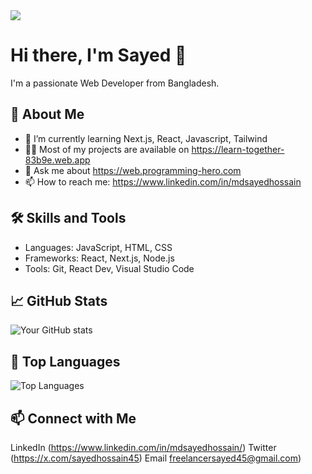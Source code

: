 
 <img src="https://ibb.co/Xyq2J52" />

# Hi there, I'm Sayed 👋

I'm a passionate Web Developer from Bangladesh.

## 👀 About Me
- 🌱 I’m currently learning Next.js, React, Javascript, Tailwind
- 🧑‍💻 Most of my projects are available on https://learn-together-83b9e.web.app
- 💬 Ask me about https://web.programming-hero.com
- 📫 How to reach me: https://www.linkedin.com/in/mdsayedhossain

## 🛠️ Skills and Tools
- Languages:  JavaScript, HTML, CSS
- Frameworks: React, Next.js, Node.js
- Tools: Git, React Dev,  Visual Studio Code

## 📈 GitHub Stats
![Your GitHub stats](https://github-readme-stats.vercel.app/api?username=freelancersayed&show_icons=true&theme=dark)

## 🌟 Top Languages
![Top Languages](https://github-readme-stats.vercel.app/api/top-langs/?username=freelancersayed&layout=compact&theme=dark)

## 📫 Connect with Me
LinkedIn (https://www.linkedin.com/in/mdsayedhossain/)
Twitter (https://x.com/sayedhossain45)
Email freelancersayed45@gmail.com)
